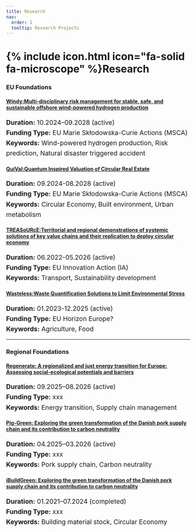 ```yaml
---
title: Research
nav:
  order: 1
  tooltip: Research Projects
---
```


# {% include icon.html icon="fa-solid fa-microscope" %}Research

### EU Foundations

#### [Windy:Multi-disciplinary risk management for stable, safe, and sustainable offshore wind-powered hydrogen production](https://cordis.europa.eu/project/id/101181231/pl) ####
<div style="font-size: 1.1rem; line-height: 1.6; text-align: left;">
  <strong>Duration:</strong> 10.2024–09.2028 (active)<br>
  <strong>Funding Type:</strong> EU Marie Skłodowska-Curie Actions (MSCA)<br>
  <strong>Keywords:</strong> Wind-powered hydrogen production, Risk prediction, Natural disaster triggered accident<br>
</div>


#### [QuiVal:Quantum Inspired Valuation of Circular Real Estate](https://quival-research.eu/) ####
<div style="font-size: 1.1rem; line-height: 1.6; text-align: left;">
  <strong>Duration:</strong> 09.2024-08.2028 (active)<br>
  <strong>Funding Type:</strong> EU Marie Skłodowska-Curie Actions (MSCA)<br>
  <strong>Keywords:</strong> Circular Economy, Built environment, Urban metabolism<br>
</div>

#### [TREASoURcE:Territorial and regional demonstrations of systemic solutions of key value chains and their replication to deploy circular economy](https://treasource.eu/) ####
<div style="font-size: 1.1rem; line-height: 1.6; text-align: left;">
  <strong>Duration:</strong> 06.2022-05.2026 (active)<br>
  <strong>Funding Type:</strong> EU Innovation Action (IA)<br>
  <strong>Keywords:</strong> Transport, Sustainability development<br>
</div>

#### [Wasteless:Waste Quantification Solutions to Limit Environmental Stress](https://wastelesseu.com/) ####
<div style="font-size: 1.1rem; line-height: 1.6; text-align: left;">
  <strong>Duration:</strong> 01.2023-12.2025 (active)<br>
  <strong>Funding Type:</strong> EU Horizon Europe? <br>
  <strong>Keywords:</strong> Agriculture, Food<br>
</div>

--------

### Regional Foundations

#### [Regenerate: A regionalized and just energy transition for Europe: Assessing social-ecological potentials and barriers](https://portal.findresearcher.sdu.dk/en/projects/a-regionalized-and-just-energy-transition-for-europe-assessing-so) ####
<div style="font-size: 1.1rem; line-height: 1.6; text-align: left;">
  <strong>Duration:</strong> 09.2025–08.2026 (active)<br>
  <strong>Funding Type:</strong> xxx <br>
  <strong>Keywords:</strong> Energy transition, Supply chain management <br>
</div>

#### [Pig-Green: Exploring the green transformation of the Danish pork supply chain and its contribution to carbon neutrality](https://portal.findresearcher.sdu.dk/en/projects/exploring-the-green-transformation-of-the-danish-pork-supply-chai) ####
<div style="font-size: 1.1rem; line-height: 1.6; text-align: left;">
  <strong>Duration:</strong> 04.2025–03.2026 (active)<br>
  <strong>Funding Type:</strong> xxx <br>
  <strong>Keywords:</strong> Pork supply chain, Carbon neutrality <br>
</div>

#### [iBuildGreen: Exploring the green transformation of the Danish pork supply chain and its contribution to carbon neutrality](https://portal.findresearcher.sdu.dk/en/projects/exploring-the-green-transformation-of-the-danish-pork-supply-chai) ####
<div style="font-size: 1.1rem; line-height: 1.6; text-align: left;">
  <strong>Duration:</strong> 01.2021–07.2024 (completed)<br>
  <strong>Funding Type:</strong> xxx <br>
  <strong>Keywords:</strong> Building material stock, Circular Economy <br>
</div>






